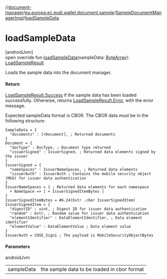 //[document-manager](../../../index.md)/[eu.europa.ec.eudi.wallet.document.sample](../index.md)/[SampleDocumentManagerImpl](index.md)/[loadSampleData](load-sample-data.md)

# loadSampleData

[androidJvm]\
open override fun [loadSampleData](load-sample-data.md)(sampleData: [ByteArray](https://kotlinlang.org/api/latest/jvm/stdlib/kotlin/-byte-array/index.html)): [LoadSampleResult](../-load-sample-result/index.md)

Loads the sample data into the document manager.

#### Return

[LoadSampleResult.Success](../-load-sample-result/-success/index.md) if the sample data has been loaded successfully.
Otherwise, returns [LoadSampleResult.Error](../-load-sample-result/-error/index.md), with the error message.

Expected sampleData format is CBOR. The CBOR data must be in the following structure:

```cddl
SampleData = {
  "documents" : [+Document], ; Returned documents
}
Document = {
  "docType" : DocType, ; Document type returned
  "issuerSigned" : IssuerSigned, ; Returned data elements signed by the issuer
}
IssuerSigned = {
  "nameSpaces" : IssuerNameSpaces, ; Returned data elements
  "issuerAuth" : IssuerAuth ; Contains the mobile security object (MSO) for issuer data authentication
}
IssuerNameSpaces = { ; Returned data elements for each namespace
  + NameSpace => [ + IssuerSignedItemBytes ]
}
IssuerSignedItemBytes = #6.24(bstr .cbor IssuerSignedItem)
IssuerSignedItem = {
  "digestID" : uint, ; Digest ID for issuer data authentication
  "random" : bstr, ; Random value for issuer data authentication
  "elementIdentifier" : DataElementIdentifier, ; Data element identifier
  "elementValue" : DataElementValue ; Data element value
}
IssuerAuth = COSE_Sign1 ; The payload is MobileSecurityObjectBytes
```

#### Parameters

androidJvm

|            |                                             |
|------------|---------------------------------------------|
| sampleData | the sample data to be loaded in cbor format |

